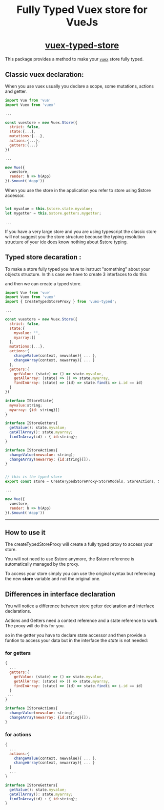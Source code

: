 <big><h1 align="center">Fully Typed Vuex store for VueJs</h1></big>

<h1 align="center">
  <a href="https://www.npmjs.com/package/vuex-typed-store">
   vuex-typed-store
  </a>
</h1>

This package provides a method to make your [`vuex`](https://github.com/vuejs/vuex) store fully typed.

## Classic vuex declaration:

When you use vuex usually you declare a scope, some mutations, actions and getter. 

```javascript
import Vue from 'vue'
import Vuex from 'vuex'

...

const vuestore = new Vuex.Store({
  strict: false,
  state:{...},
  mutations:{...}, 
  actions:{...}, 
  getters:{...}
})

...

new Vue({
  vuestore,
  render: h => h(App)
}).$mount('#app'))

```

When you use the store in the application you refer to store using $store accessor. 

```javascript

let myvalue = this.$store.state.myvalue;
let mygetter = this.$store.getters.mygetter;

...

```

If you have a very large store and you are using typescript the classic store will not suggest you the store structure becouse the typing resolution structure of your ide does know nothing about $store typing. 





## Typed store decaration :


To make a store fully typed you have to instruct "something" about your objects structure. In this case we have to create 3 interfaces to do this 

and then we can create a typed store. 

```javascript
import Vue from 'vue'
import Vuex from 'vuex'
import { CreateTypedStoreProxy } from 'vuex-typed';

...

const vuestore = new Vuex.Store({
  strict: false,
  state:{
    myvalue: "", 
    myarray:[]
  },
  mutations:{...}, 
  actions:{
    changeValue(context, newvalue){ ... }, 
    changeArray(context, newarray){ ... }
  }, 
  getters:{
    getValue: (state) => () => state.myvalue,
    getAllArray: (state) => () => state.myarray,
    findInArray: (state) => (id) => state.find(i => i.id == id)
  }
})

interface IStoreState{
  myvalue:string;
  myarray: {id: string}[]
}

interface IStoreGetters{
  getValue(): state.myvalue;
  getAllArray(): state.myarray;
  findInArray(id) : { id:string};
}

interface IStoreActions{
  changeValue(newvalue: string);
  changeArray(newarray: {id:string}[]);
}


// this is the typed store
export const store = CreateTypedStoreProxy<StoreModels, StoreActions, StoreGetters>(vuestore);

...

new Vue({
  vuestore,
  render: h => h(App)
}).$mount('#app'))

```

---

## How to use it

The createTypedStoreProxy will create a fully typed proxy to access your store. 

You will not need to use $store anymore, the $store reference is automatically managed by the proxy. 

To access your store simply you can use the original syntax but referecing the new **store** variable and not the original one. 



## Differences in interface declaration

You will notice a difference between store getter declaration and interface declarations. 

Actions and Getters need a context reference and a state reference to work. The proxy will do this for you. 

so in the getter you have to declare state accessor and then provide a funtion to access your data but in the interface the *state* is not needed:

### for getters
```javascript 
{
  ...
  getters:{
    getValue: (state) => () => state.myvalue,
    getAllArray: (state) => () => state.myarray,
    findInArray: (state) => (id) => state.find(i => i.id == id)
  }
 ...
}

interface IStoreActions{
  changeValue(newvalue: string);
  changeArray(newarray: {id:string}[]);
}

```


### for actions
```javascript 
{
  ...
  actions:{
    changeValue(context, newvalue){ ... }, 
    changeArray(context, newarray){ ... }
  }
  ...
}

interface IStoreGetters{
  getValue(): state.myvalue;
  getAllArray(): state.myarray;
  findInArray(id) : { id:string};
}

```





